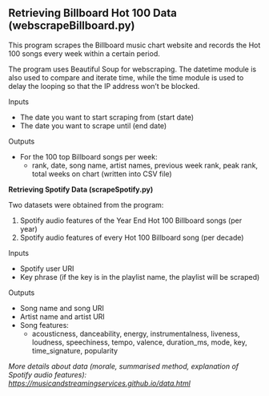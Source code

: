 <h2>Retrieving Billboard Hot 100 Data (webscrapeBillboard.py)</h2>

This program scrapes the Billboard music chart website and records the Hot 100 songs every week within a certain period.

The program uses Beautiful Soup for webscraping. The datetime module is also used to compare and iterate time, while the time module is used to delay the looping so that the IP address won’t be blocked.

Inputs
* The date you want to start scraping from (start date)
* The date you want to scrape until (end date)

Outputs
* For the 100 top Billboard songs per week: 
  * rank, date, song name, artist names, previous week rank, peak rank, total weeks on chart (written into CSV file)

**Retrieving Spotify Data (scrapeSpotify.py)**

Two datasets were obtained from the program:
1. Spotify audio features of the Year End Hot 100 Billboard songs (per year)
2. Spotify audio features of every Hot 100 Billboard song (per decade)

Inputs
* Spotify user URI
* Key phrase (if the key is in the playlist name, the playlist will be scraped)

Outputs
* Song name and song URI
* Artist name and artist URI
* Song features:
  * acousticness, danceability, energy, instrumentalness, liveness, loudness, speechiness, tempo, valence, duration_ms, mode, key, time_signature, popularity
  
*More details about data (morale, summarised method, explanation of Spotify audio features): https://musicandstreamingservices.github.io/data.html*
